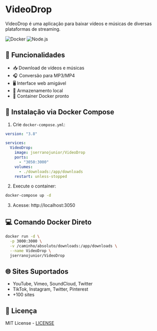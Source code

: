 # VideoDrop

VideoDrop é uma aplicação para baixar vídeos e músicas de diversas plataformas de streaming.

![Docker](https://img.shields.io/badge/Docker-2CA5E0?style=for-the-badge&logo=docker&logoColor=white)
![Node.js](https://img.shields.io/badge/Node.js-43853D?style=for-the-badge&logo=node.js&logoColor=white)

## 🚀 Funcionalidades

- 📥 Download de vídeos e músicas
- 🎧 Conversão para MP3/MP4
- 🖥️ Interface web amigável
- 📂 Armazenamento local
- 🐳 Container Docker pronto

## 🐳 Instalação via Docker Compose

1. Crie `docker-compose.yml`:

```yaml
version: "3.8"

services:
  VideoDrop:
    image: jserranojunior/VideoDrop
    ports:
      - "3050:3000"
    volumes:
      - ./downloads:/app/downloads
    restart: unless-stopped
```

2. Execute o container:

```bash
docker-compose up -d
```

3. Acesse: http://localhost:3050

## 💻 Comando Docker Direto

```bash
docker run -d \
  -p 3000:3000 \
  -v /caminho/absoluto/downloads:/app/downloads \
  --name VideoDrop \
  jserranojunior/VideoDrop
```

## 🌐 Sites Suportados

- YouTube, Vimeo, SoundCloud, Twitter
- TikTok, Instagram, Twitter, Pinterest
- +100 sites

## 📄 Licença

MIT License - [LICENSE](LICENSE)
